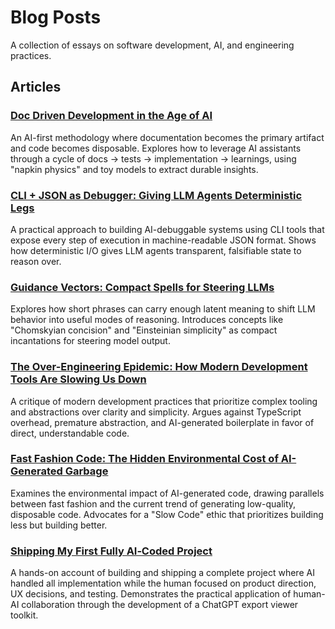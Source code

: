 # Blog Posts

A collection of essays on software development, AI, and engineering practices.

## Articles

### [Doc Driven Development in the Age of AI](Doc%20Driven%20Development.md)
An AI-first methodology where documentation becomes the primary artifact and code becomes disposable. Explores how to leverage AI assistants through a cycle of docs → tests → implementation → learnings, using "napkin physics" and toy models to extract durable insights.

### [CLI + JSON as Debugger: Giving LLM Agents Deterministic Legs](CLI%20JSON%20Debugging.md)
A practical approach to building AI-debuggable systems using CLI tools that expose every step of execution in machine-readable JSON format. Shows how deterministic I/O gives LLM agents transparent, falsifiable state to reason over.

### [Guidance Vectors: Compact Spells for Steering LLMs](Guidance%20Vectors.md)
Explores how short phrases can carry enough latent meaning to shift LLM behavior into useful modes of reasoning. Introduces concepts like "Chomskyian concision" and "Einsteinian simplicity" as compact incantations for steering model output.

### [The Over-Engineering Epidemic: How Modern Development Tools Are Slowing Us Down](The%20Over-Engineering%20Epidemic.md)
A critique of modern development practices that prioritize complex tooling and abstractions over clarity and simplicity. Argues against TypeScript overhead, premature abstraction, and AI-generated boilerplate in favor of direct, understandable code.

### [Fast Fashion Code: The Hidden Environmental Cost of AI-Generated Garbage](Fast%20Fashion%20Code.md)
Examines the environmental impact of AI-generated code, drawing parallels between fast fashion and the current trend of generating low-quality, disposable code. Advocates for a "Slow Code" ethic that prioritizes building less but building better.

### [Shipping My First Fully AI‑Coded Project](First%20Vibecoded%20Project.md)
A hands-on account of building and shipping a complete project where AI handled all implementation while the human focused on product direction, UX decisions, and testing. Demonstrates the practical application of human-AI collaboration through the development of a ChatGPT export viewer toolkit.